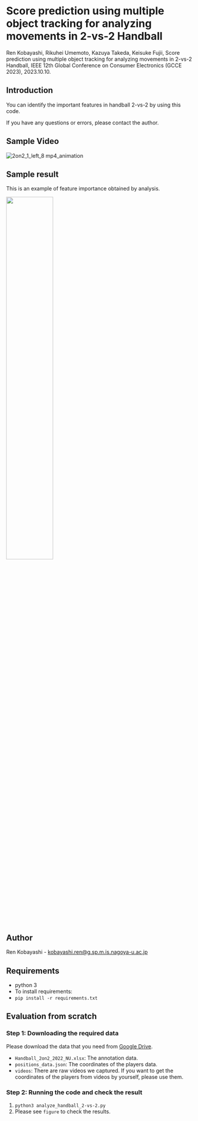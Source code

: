 # Score prediction using multiple object tracking for analyzing movements in 2-vs-2 Handball

Ren Kobayashi, Rikuhei Umemoto, Kazuya Takeda, Keisuke Fujii, Score prediction using multiple object tracking for analyzing movements in 2-vs-2 Handball, IEEE 12th Global Conference on Consumer Electronics (GCCE 2023), 2023.10.10. 

## Introduction
You can identify the important features in handball 2-vs-2 by using this code. 

If you have any questions or errors, please contact the author.

## Sample Video
![2on2_1_left_8 mp4_animation](https://github.com/sflren6741/Handball_analysis/assets/103619748/d693ec79-cd65-4205-b79c-63979ace3688)

## Sample result
This is an example of feature importance obtained by analysis.

<div align="left">
<img src="https://github.com/sflren6741/Handball_analysis/assets/103619748/b8dc71ca-5d7c-4037-8f32-1f05b60692c7)" width="50%" />
</div>

## Author
Ren Kobayashi - kobayashi.ren@g.sp.m.is.nagoya-u.ac.jp

## Requirements
- python 3
- To install requirements:
- `pip install -r requirements.txt`

## Evaluation from scratch
### Step 1: Downloading the required data
Please download the data that you need from [Google Drive](https://drive.google.com/drive/folders/1-7ZCkElkJSG0fVM_Edj_IsQSM-3bxzqe).
- `Handball_2on2_2022_NU.xlsx`: The annotation data.
- `positions_data.json`: The coordinates of the players data.
- `videos`: There are raw videos we captured. If you want to get the coordinates of the players from videos by yourself, please use them.
### Step 2:  Running the code and check the result
1. `python3 analyze_handball_2-vs-2.py`
2. Please see `figure` to check the results.

